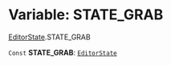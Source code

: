 # Variable: STATE\_GRAB

[EditorState](/auto-docs/free-layout-editor/modules/EditorState.md).STATE\_GRAB

`Const` **STATE\_GRAB**: [`EditorState`](/auto-docs/free-layout-editor/interfaces/EditorState-1.md)

